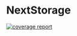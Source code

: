 # NextStorage

[![coverage report](https://gitlab.com/kevinpy/nextstorage/badges/master/coverage.svg)](https://gitlab.com/kevinpy/nextstorage/commits/master)